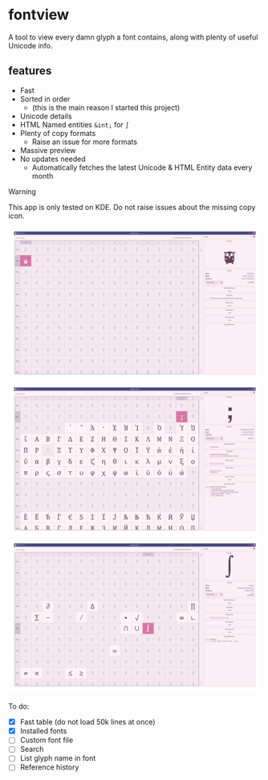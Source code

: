 # fontview

A tool to view every damn glyph a font contains, along with plenty of useful Unicode info.

## features

- Fast
- Sorted in order
  - (this is the main reason I started this project)
- Unicode details
- HTML Named entities `&int;` for `∫`
- Plenty of copy formats
  - Raise an issue for more formats
- Massive preview
- No updates needed
  - Automatically fetches the latest Unicode & HTML Entity data every month

> [!WARNING]
> This app is only tested on KDE. Do not raise issues about the missing copy icon.

![image](./.media/gopher.png)
![image](./.media/unicode.png)
![image](./.media/html.png)

To do:

- [x] Fast table (do not load 50k lines at once)
- [x] Installed fonts
- [ ] Custom font file
- [ ] Search
- [ ] List glyph name in font
- [ ] Reference history
